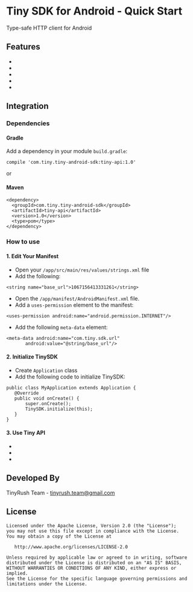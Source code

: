 # Tiny SDK for Android - Quick Start

Type-safe HTTP client for Android

## Features

- 
- 
- 
- 
- 

## Integration

### Dependencies

#### Gradle
Add a dependency in your module `build.gradle`:
```
compile 'com.tiny.tiny-android-sdk:tiny-api:1.0'
```
or
#### Maven

```
<dependency>
  <groupId>com.tiny.tiny-android-sdk</groupId>
  <artifactId>tiny-api</artifactId>
  <version>1.0</version>
  <type>pom</type>
</dependency>
```
### How to use

#### 1. Edit Your Manifest
 - Open your `/app/src/main/res/values/strings.xml` file
 - Add the following:
 ```
 <string name="base_url">1067156413331261</string>
 ```
 - Open the `/app/manifest/AndroidManifest.xml` file.
 - Add a `uses-permission` element to the manifest:
 ```
 <uses-permission android:name="android.permission.INTERNET"/>
 ```
 - Add the following `meta-data` element:
 ```
 <meta-data android:name="com.tiny.sdk.url" 
        android:value="@string/base_url"/>
 ```
 
 #### 2. Initialize TinySDK
 - Create `Application` class
 - Add the following code to initialize TinySDK:
 ```
 public class MyApplication extends Application {
    @Override
    public void onCreate() {
        super.onCreate();
        TinySDK.initialize(this);
    }
}
 ```
 
 #### 3. Use Tiny API
  - 
  - 
  -
 
## Developed By
TinyRush Team - tinyrush.team@gmail.com

## License
```
Licensed under the Apache License, Version 2.0 (the "License");
you may not use this file except in compliance with the License.
You may obtain a copy of the License at

   http://www.apache.org/licenses/LICENSE-2.0

Unless required by applicable law or agreed to in writing, software
distributed under the License is distributed on an "AS IS" BASIS,
WITHOUT WARRANTIES OR CONDITIONS OF ANY KIND, either express or implied.
See the License for the specific language governing permissions and
limitations under the License.
```
